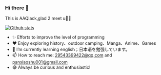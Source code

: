 ### Hi there 👋
This is AAQlack,glad 2 meet u👋👋

[![Github stats](https://github-readme-stats.vercel.app/api?username=YourUsername&show_icons=true&include_all_commits=true)](https://github.com/YourUsername/github-readme-stats)


- ✨ Efforts to improve the level of programming
- ❤️ Enjoy exploring history、outdoor camping、Manga、Anime、Games
- 🌱 I’m currently learning english；日本语を勉强しています。
- 📫 How to reach me: 29543399422@qq.com and panxiaoshu001@gmail.com
- 😁 Always be curious and enthusiastic!
